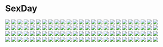 # SexDay
![](https://konachan.com/jpeg/ed05b7ee8e4378fc7545d48fd23b8d58/Konachan.com%20-%20275380%20bikini_top%20erect_nipples%20kasumigaoka_utaha%20long_hair%20panties%20panty_pull%20red_eyes%20see_through%20tagme_%28artist%29%20third-party_edit%20underwear%20white.jpg)
![](https://konachan.com/image/57f047a2f76992986d23b136ae3e308e/Konachan.com%20-%20266328%20armor%20bandage%20baraba_baba%20black_hair%20blonde_hair%20drink%20food%20group%20lan_fan%20ling_yao%20loli%20long_hair%20male%20may_chang%20ninja%20ponytail%20short_hair%20sig_curtis.jpg)
![](https://konachan.com/jpeg/508d9e03cab00c6a6ea73433ea7d576b/Konachan.com%20-%20238903%20blue_eyes%20breasts%20censored%20clochette%20cum%20forest%20game_cg%20harugasaki_kanau%20long_hair%20nipples%20nude%20penis%20pink_hair%20pussy%20sex%20shintaro%20tree.jpg)
![](https://konachan.com/image/5e4c527cb77457481406ad0b78d89b86/Konachan.com%20-%20146109%20all_male%20kamui_gakupo%20male%20shirano%20vocaloid.jpg)
![](https://konachan.com/image/71d8b2d7da9d5ce71ca655123a1ca9f3/Konachan.com%20-%20171750%20asakura_misaki.jpg)
![](https://konachan.com/image/6dca57ce0c4f9c8f5a455cc32664c2a0/Konachan.com%20-%20100675%20akemi_homura%20dress%20gun%20kaname_madoka%20miki_sayaka%20minazuki_randoseru%20pink_hair%20red_eyes%20sakura_kyouko%20sword%20tomoe_mami%20twintails%20weapon.jpg)
![](https://konachan.com/image/6cce6a4257a2dae7e40cbd326e51985f/Konachan.com%20-%20283231%20breasts%20elbow_gloves%20erza_scarlet%20fairy_tail%20flowers%20gloves%20long_hair%20nipples%20nude%20red_hair%20rose%20sakimichan%20tattoo%20thighhighs%20who_framed_roger_rabbit.jpg)
![](https://konachan.com/image/bf1d48c1aad6b20c53e6288cc1bddeb6/Konachan.com%20-%20242441%20animal_ears%20aqua_eyes%20ass%20blush%20breasts%20elbow_gloves%20gloves%20granblue_fantasy%20gray_hair%20kamiya_tomoe%20korwa%20long_hair%20panties%20thighhighs%20underwear.jpg)
![](https://konachan.com/image/d5c7a28e8636c90f5875f43bb56a43ea/Konachan.com%20-%2040760%20clannad%20key%20logo%20sunohara_mei%20zoom_layer.jpg)
![](https://konachan.com/image/584d2b90e124d9a3fb470f43bf62cb65/Konachan.com%20-%20120421%20blood%20blue_eyes%20blue_hair%20long_hair%20orange_hair%20original%20short_hair%20techgirl%20ume_%28illegal_bible%29%20uniform.jpg)
![](https://konachan.com/image/56d8916c614426fc806e5b9b1ea86545/Konachan.com%20-%2013719%20all_male%20death_note%20male%20ryuk%20yagami_light.jpg)
![](https://konachan.com/image/2d9fee3581260fddbe80faf0fb16ed44/Konachan.com%20-%20175288%20blue_eyes%20blue_hair%20blush%20book%20kazeno%20long_hair%20original%20panties%20school_uniform%20skirt%20thighhighs%20underwear%20white.jpg)
![](https://konachan.com/jpeg/e99635f7eeecb6b4b57b177f05350987/Konachan.com%20-%20189915%202girls%20alice_cartelet%20blonde_hair%20flowers%20kiniro_mosaic%20kujou_karen%20scan%20school_uniform%20shiratama.jpg)
![](https://konachan.com/image/3e0b78728542967cdeb6cf37e5a1a422/Konachan.com%20-%2075981%20akiyama_mio%20k-on%21.jpg)
![](https://konachan.com/image/cb2e77c2bd3062bea957ec79670a55a8/Konachan.com%20-%2091866%202girls%20breasts%20hinata_mutsuki%20natsume_otona%20nipples%20panties%20skyfish%20tagme%20topless%20underwear%20yotsuiro_passionato%21%20zoom_layer.jpg)
![](https://konachan.com/image/e6e2973159b89a1ae8df2335f4265651/Konachan.com%20-%2077895%20barefoot%20blue_eyes%20goth-loli%20lolita_fashion%20long_hair%20mikazukimo%20tagme.jpg)
![](https://konachan.com/image/1bf95125946297d345ee8a91949d209e/Konachan.com%20-%2035186%20ema_skye%20gyakuten_saiban%20phoenix_wright.jpg)
![](https://konachan.com/jpeg/9dbe3d1592ab2acead060519940932dc/Konachan.com%20-%20242643%20black_eyes%20black_hair%20book%20brown_eyes%20brown_hair%20building%20city%20clouds%20ishida_shouya%20long_hair%20male%20school_uniform%20shuang_ye%20silhouette%20skirt%20sky.jpg)
![](https://konachan.com/image/6604b532611f4efda9886d90d1907dea/Konachan.com%20-%20295566%202girls%20animal_ears%20black_hair%20catgirl%20kaenbyou_rin%20long_hair%20pointed_ears%20red_eyes%20red_hair%20shoujo_ai%20signed%20tail%20touhou%20toutenkou%20wings.jpg)
![](https://konachan.com/jpeg/b93dec45ca2e663a73e7487403385829/Konachan.com%20-%20220793%20clownpiece%20fingering%20ke-ta%20pantyhose%20scan%20sunny_milk%20topless%20touhou%20yuri.jpg)
![](https://konachan.com/image/710d514a6c7495edc98693dcc5589dfd/Konachan.com%20-%20261219%20barefoot%20beach%20bikini%20blue_eyes%20blush%20brown_hair%20navel%20original%20ponytail%20swimsuit%20tagme_%28artist%29%20water.jpg)
![](https://konachan.com/image/003398c406b4c86e1f0437e6c686e074/Konachan.com%20-%2078413%20black_rock_shooter%20chain%20guitar%20instrument%20kuroi_mato.jpg)
![](https://konachan.com/image/b0fc35447dff1795ea827d6089da0392/Konachan.com%20-%20295956%20brown_hair%20japanese_clothes%20kimono%20long_hair%20original%20purple_eyes%20yingsu_jiang.jpg)
![](https://konachan.com/image/9404515e13e2b85d92e20581a2e04235/Konachan.com%20-%2071786%20all_male%20bicolored_eyes%20blue_hair%20close%20katekyou_hitman_reborn%20long_hair%20male%20rokudou_mukuro%20tie.jpg)
![](https://konachan.com/image/bad9d325b12ddbe524a9b67aaead678e/Konachan.com%20-%20201612%20bed%20book%20drink%20flowers%20original%20school_uniform%20sumomo_%28woooooxoxo%29%20umbrella.jpg)
![](https://konachan.com/image/b463d8fdfcd3ffcd1841eeaecd36b53c/Konachan.com%20-%2062061%20hatsune_miku%20koi_wa_sensou_%28vocaloid%29%20miwa_shirow%20vocaloid.jpg)
![](https://konachan.com/jpeg/ad6aaa4f418e828c48e796ca2f3669e6/Konachan.com%20-%20277761%202girls%20asou_fumi%20baseson%20bed%20blue_eyes%20bra%20breasts%20dark%20fingering%20game_cg%20kimihane%20mtu%20nipples%20nopan%20pajamas%20panties%20panty_pull%20shirt_lift%20underwear.jpg)
![](https://konachan.com/jpeg/34113790a5a70a760e1ceb3323fc7d4b/Konachan.com%20-%20267906%20aling%20ass%20beach%20bikini%20brown_hair%20clouds%20fate_grand_order%20fate_%28series%29%20headdress%20ishtar_%28fate_grand_order%29%20long_hair%20red_eyes%20sky%20swimsuit%20watermark.jpg)
![](https://konachan.com/jpeg/e36e6762f39e0b48b27cd1ae7cccf1a1/Konachan.com%20-%20214814%20black_hair%20blush%20bra%20breasts%20brown_eyes%20cleavage%20fujita_hidetoshi%20long_hair%20open_shirt%20original%20scan%20towel%20underwear.jpg)
![](https://konachan.com/image/8807ccaecf0901e6a9d5ae8bf2b238fc/Konachan.com%20-%20146595%20bed%20red_hair%20school_uniform%20tagme%20yellow_eyes.jpg)
![](https://konachan.com/jpeg/0cab86768c7f3564f1adf3a9ec523846/Konachan.com%20-%20157024%20blonde_hair%20blue_eyes%20breast_grab%20breasts%20censored%20fingering%20game_cg%20handjob%20love_sick_puppies%20nipples%20penis%20pussy%20pussy_juice%20sankuro.jpg)
![](https://konachan.com/jpeg/fa5348db1034e065ca715e223e96f3eb/Konachan.com%20-%20281399%20anus%20breasts%20brown_hair%20censored%20close%20clouds%20game_cg%20glasses%20grass%20koku%20nipples%20panties%20ponytail%20pubic_hair%20pussy%20realive%20skirt%20sky%20underwear.jpg)
![](https://konachan.com/image/175aa428b6f196ad66dcf4b5197f1ab0/Konachan.com%20-%20132545%20gloves%20green_hair%20hat%20macross%20macross_frontier%20mauve%20orange_eyes%20ranka_lee%20short_hair%20twintails.jpg)
![](https://konachan.com/image/940697287e42177d161e2c7e882e2bc3/Konachan.com%20-%2019962%20goth-loli%20kirakishou%20lolita_fashion%20rozen_maiden.jpg)
![](https://konachan.com/image/9b5827dc1cf12f74d733f9dea3f79722/Konachan.com%20-%20106221%20anal%20anjou_naruko%20breasts%20brown_eyes%20censored%20nipples%20nude%20penis%20pussy%20sex%20tak_%28takasss%29%20twintails.jpg)
![](https://konachan.com/image/f3fd93de2b4f1d5199f1ef94b55b48cf/Konachan.com%20-%20273820%20anthropomorphism%20kamiyan191969%20kantai_collection%20kisaragi_%28kancolle%29.jpg)
![](https://konachan.com/jpeg/fc5eaf11220808a63ed3b09b5549f236/Konachan.com%20-%2031159%20okusa_manami%20sayonara_zetsubou_sensei.jpg)
![](https://konachan.com/jpeg/c0b944de73f36843a0d5b0061f842898/Konachan.com%20-%2066454%202girls%20an2a%20black_eyes%20black_hair%20bow%20brown_eyes%20brown_hair%20green%20hakurei_reimu%20hat%20japanese_clothes%20kimono%20kirisame_marisa%20touhou.jpg)
![](https://konachan.com/jpeg/06ef0ee39308366e834ba345fd12eea2/Konachan.com%20-%20217441%202girls%20ass%20black_hair%20blonde_hair%20dark_skin%20ka-no%20loli%20long_hair%20original%20pink_eyes%20short_hair%20twintails%20yellow_eyes.jpg)
![](https://konachan.com/image/a5e972e7201e91b755d35065e73d081a/Konachan.com%20-%20219593%20aqua_eyes%20aqua_hair%20bow%20flowers%20hatsune_miku%20headphones%20kyashii_%28a3yu9mi%29%20long_hair%20skirt%20twintails%20vocaloid.jpg)
![](https://konachan.com/image/86896f7190ea00842894060e8ed6072e/Konachan.com%20-%20104697%20apron%20ass%20busujima_saeko%20highschool_of_the_dead%20long_hair%20naked_apron%20panties%20purple_hair%20underwear.jpg)
![](https://konachan.com/image/1dfcd3a5c08d3feed9b31cf2734c5f5d/Konachan.com%20-%20189706%20brown_hair%20headband%20headphones%20khalitzburg%20long_hair%20original%20shorts%20socks.jpg)
![](https://konachan.com/jpeg/9aa526933cb98d361c68d3bf613be918/Konachan.com%20-%2021924%20azumanga_daioh%20black_hair%20kurosawa_minamo%20swimsuit%20white.jpg)
![](https://konachan.com/image/b19bab08155b749bfce4fe48322bb954/Konachan.com%20-%2068937%20bodysuit%20hiiragi_tsukasa%20lucky_star%20neon_genesis_evangelion%20purple_hair%20skintight%20spear%20weapon.jpg)
![](https://konachan.com/image/17c3b70fa1252dbecabf350bdda08bbc/Konachan.com%20-%20151446%20apple%20food%20fruit%20hat%20kirisame_marisa%20muso-comet%20touhou%20witch%20witch_hat.jpg)
![](https://konachan.com/image/08eaf05682bbf39ed7e1ebdb70455d18/Konachan.com%20-%2072968%20hatsune_miku%20twintails%20vocaloid.jpg)
![](https://konachan.com/image/335ccaeb46aaa7b0057d617c7ba10455/Konachan.com%20-%20262855%20ass%20blonde_hair%20cameltoe%20green_eyes%20hat%20long_hair%20monica_weisswind%20panties%20school_uniform%20thighhighs%20twintails%20underwear%20upskirt%20yuririn_poi.jpg)
![](https://konachan.com/jpeg/3e75fd1d52d800be85f754d2fdec787f/Konachan.com%20-%2081292%20bra%20can_fes%20game_cg%20green_eyes%20hinamatsuri_touko%20honami_yoruko%20long_hair%20navel%20panties%20ribbons%20thighhighs%20underwear%20undressing.jpg)
![](https://konachan.com/image/dc4768dfb10eadc05ecdf6a2bb9e17e8/Konachan.com%20-%2037866%20ass%20bath%20blue_eyes%20blue_hair%20game_cg%20hiiro_yuki%20school_swimsuit%20sena_shiori%20short_hair%20swimsuit%20waffle%20wet%20yuuguu_settai.jpg)
![](https://konachan.com/jpeg/2ad7e9a023efadaf4fc3a40939f1055e/Konachan.com%20-%20263933%20aqua_eyes%20black_hair%20dress%20headband%20horns%20long_hair%20male%20mecha%20pantyhose%20pink_hair%20roten_%28rotenburo%29%20short_hair%20shorts%20uniform%20zero_two.jpg)
![](https://konachan.com/image/2221bd8f3d7276830efbe0b758459f49/Konachan.com%20-%20152657%20animal_ears%20bunny_ears%20bunnygirl%20calendar%20guitar%20hapymaher%20hasuno_saki%20instrument%20koku%20naitou_maia%20panties%20stockings%20tail%20thighhighs%20underwear.jpg)
![](https://konachan.com/image/1c3e0741f33ace09c84d95142d776f4d/Konachan.com%20-%20182588%20aqua_hair%20blush%20bodysuit%20breasts%20erect_nipples%20gloves%20nipples%20original%20pink_eyes%20pink_hair%20see_through%20short_hair%20skintight%20torisan.jpg)
![](https://konachan.com/image/88c36d42134e9ad989b5819c700d7ba4/Konachan.com%20-%2054559%20fukano_youichi%20gothic%20ibuki_maya%20neon_genesis_evangelion.jpg)
![](https://konachan.com/image/bf7dedce0f41ea672007299fefd0acce/Konachan.com%20-%2034066%20sakura_taisen%20shinguji_sakura.jpg)
![](https://konachan.com/image/50ef4614493cd2914a0ab87c74d33500/Konachan.com%20-%20112651%20black_hair%20cherry_blossoms%20flowers%20japanese_clothes%20original%20petals%20yuuki_rika.jpg)
![](https://konachan.com/jpeg/b2edc651d44c3d9bda58da0d05e915bd/Konachan.com%20-%20170641%20anus%20ass%20barefoot%20bikini%20blush%20breasts%20cum%20fellatio%20footjob%20glasses%20group%20harem%20hat%20headband%20kneehighs%20nipples%20penis%20pussy%20scan%20swimsuit%20tsundero%20wet.jpg)
![](https://konachan.com/image/ac797f5b10488b8f210b652ce8de8720/Konachan.com%20-%20105069%20all_male%20animal%20brown_hair%20building%20cat%20city%20green_eyes%20honya_lala%20male%20original%20scenic%20short_hair.jpg)
![](https://konachan.com/jpeg/0bdadf38d7c2bda48ea06fce3147b6ab/Konachan.com%20-%20263323%20bed%20blue_hair%20dress%20elbow_gloves%20fate_grand_order%20fate_%28series%29%20gloves%20hat%20katou_danzou%20long_hair%20nurse%20sebire%20signed%20thighhighs%20yellow_eyes.jpg)
![](https://konachan.com/jpeg/a8c0fcafbf1ee09552249624d142c306/Konachan.com%20-%20232948%20ayasaki_yuu%20blue_eyes%20blue_hair%20blush%20breasts%20censored%20game_cg%20japanese_clothes%20kimono%20long_hair%20nipples%20penis%20sayori%20sex%20smile%20spread_legs.jpg)
![](https://konachan.com/image/e908c9608643641d259e980a4255341d/Konachan.com%20-%20146508%20breasts%20cleavage%20headphones%20nitroplus%20pink_eyes%20pink_hair%20sonico%20super_sonico%20yamada_ranga.jpg)
![](https://konachan.com/image/0de0342ef8677afb24e3746333f0c38c/Konachan.com%20-%20121839%20city%20denki%20dress%20original%20underwater%20water.jpg)
![](https://konachan.com/image/d2eda530c8a530bec4f462325882fcab/Konachan.com%20-%20124125%20aqua_eyes%20aqua_hair%20clouds%20hatsune_miku%20long_hair%20school_uniform%20sky%20twintails%20vocaloid.jpg)
![](https://konachan.com/image/0bae29b16b67c8842acfb15796396289/Konachan.com%20-%20170848%20animal%20black_hair%20blonde_hair%20boots%20brown_hair%20cape%20erd_gin%20glasses%20group%20hanji_zoe%20horse%20petra_ral%20ponytail%20short_hair%20sword%20uniform%20weapon%20yuukaku.jpg)
![](https://konachan.com/image/08e9812a310420fc4d959fb613a65d8f/Konachan.com%20-%2038917%20censored%20gouen_no_soleil%20skyfish%20tentacles.jpg)
![](https://konachan.com/jpeg/4ff22239da77020499e667025e3516e2/Konachan.com%20-%20179004%20anus%20bikini_top%20blush%20bondage%20boots%20breasts%20cape%20game_cg%20gloves%20long_hair%20navel%20nipples%20nopan%20omega_star%20pussy%20red_eyes%20rope%20vampire%20white_hair.jpg)
![](https://konachan.com/image/2beb0908f9ae00a87fbeff534b506fe1/Konachan.com%20-%2077462%20hecate%20shakugan_no_shana.jpg)
![](https://konachan.com/jpeg/355c0e03e1aff858d3da73431fa1924c/Konachan.com%20-%20223623%20anthropomorphism%20beach%20bikini%20bow%20breasts%20cleavage%20kantai_collection%20long_hair%20pink_hair%20red_eyes%20sheepd%20swimsuit%20yuudachi_%28kancolle%29.jpg)
![](https://konachan.com/jpeg/647171893286fc4f8ce5166ab5a102da/Konachan.com%20-%20202471%20black_hair%20brown_eyes%20censored%20game_cg%20gun%20iizuki_tasuku%20lil_coulier%20long_hair%20nipples%20nude%20pussy%20seikishi_melty_lovers%20weapon%20wet.jpg)
![](https://konachan.com/jpeg/3c4c4c62dd7ea4b209b432db47c4929c/Konachan.com%20-%2088958%20breasts%20censored%20game_cg%20gray_hair%20itsuki_kirara%20meri_chri%20nipples%20no_bra%20nopan%20orange_eyes%20pussy%20spread_pussy%20tenmaso%20whirlpool.jpg)
![](https://konachan.com/jpeg/1f2cd2e489ac57ef9f277703f8bac3fe/Konachan.com%20-%20195931%20blonde_hair%20blush%20breasts%20cleavage%20elbow_gloves%20flowers%20gloves%20long_hair%20mvv%20original%20petals%20purple_eyes%20rose%20scythe%20thighhighs%20weapon%20white.jpg)
![](https://konachan.com/image/053fcd33eed5a4c53c72e87141955dc9/Konachan.com%20-%20228221%20aqua_eyes%20aqua_hair%20dragon%20dress%20gradient%20hatsune_miku%20knife%20long_hair%20reflection%20sword%20thighhighs%20twintails%20vocaloid%20weapon%20yukineko.jpg)
![](https://konachan.com/image/d14ae7020ebaa44af0391163efe59ea8/Konachan.com%20-%20282865%20breast_hold%20breasts%20choker%20garter%20ishida_hiroyuki%20maid%20navel%20nipples%20original%20pussy%20twintails%20uncensored.jpg)
![](https://konachan.com/image/909e5bcd7b57683ba14c009f59691fa0/Konachan.com%20-%20102177%20beatrice%20computer%20furudo_erika%20lain_%28artist%29%20nobody%20scenic%20umineko_no_naku_koro_ni%20ushiromiya_battler%20water%20windows.jpg)
![](https://konachan.com/image/fed7b01e2250e8c2fe949ec510c9154d/Konachan.com%20-%2028693%20chu_x_chu%20game_cg%20pointed_ears%20unisonshift.jpg)
![](https://konachan.com/jpeg/ff175175a0f8c4d5079d97febb81712c/Konachan.com%20-%20164458%20breasts%20nude%20pool%20tagme.jpg)
![](https://konachan.com/image/94efff448782a4dd60274fc4e976e443/Konachan.com%20-%2027155%20claymore%20teresa.jpg)
![](https://konachan.com/image/4affc1d1ce5d61bb8b550ceb026667fa/Konachan.com%20-%2098909%20brown_hair%20japanese_clothes%20long_hair%20masirogohan%20miko%20original%20pink_eyes%20snow.jpg)
![](https://konachan.com/image/9325cf4a38faee1dfeaa4c3cedbee4d4/Konachan.com%20-%20192730%20blonde_hair%20bow%20cape%20green_eyes%20long_hair%20mochizuki_shiina%20original%20staff%20thighhighs%20zettai_ryouiki.jpg)
![](https://konachan.com/image/39ad1f5588981d0ab02ec50d1d9c56ef/Konachan.com%20-%2063453%20censored%20favorite%20game_cg%20hoshizora_no_memoria%20tagme.jpg)
![](https://konachan.com/image/b3e767108ddc48d45f3bdc352341d3fd/Konachan.com%20-%20278580%20armor%20blush%20bodysuit%20breasts%20clouds%20fate_%28series%29%20garter%20gloves%20jjeono%20mash_kyrielight%20purple_eyes%20purple_hair%20reflection%20short_hair%20sky%20water.jpg)
![](https://konachan.com/image/bdf2c8c7d3d20248ba934b2b94ef181d/Konachan.com%20-%20181532%20anthropomorphism%20blush%20brown_eyes%20byruu%20dress%20gray_hair%20kantai_collection%20navel%20school_uniform%20swimsuit%20twintails%20zettai_ryouiki.jpg)
![](https://konachan.com/jpeg/7e01bd2ee9a93f7b1057f4803c5b5db3/Konachan.com%20-%20233697%20blush%20bra%20breast_hold%20breasts%20brown_hair%20censored%20game_cg%20long_hair%20male%20moonstone%20nipples%20penis%20purple_eyes%20ribbons%20underwear%20wet%20yamakaze_ran.jpg)
![](https://konachan.com/jpeg/003e4686ce4679be990ec540208e6e07/Konachan.com%20-%20293509%20ajishio%20black_hair%20cropped%20headband%20long_hair%20magic%20skirt%20sword%20tattoo%20thighhighs%20touhoku_zunko%20voiceroid%20weapon%20yellow_eyes%20zettai_ryouiki.jpg)
![](https://konachan.com/image/1018e49807e709af2180d175e51e3260/Konachan.com%20-%20125233%202girls%20blonde_hair%20blush%20brown_hair%20hakurei_reimu%20hat%20kirisame_marisa%20long_hair%20miko%20shoujo_ai%20touhou%20witch%20yellow_eyes%20yume_shokunin.jpg)
![](https://konachan.com/jpeg/0e665c3952f2afba40c0f01ca70d6ace/Konachan.com%20-%20185138%20ayase_hazuki%20blue_hair%20breasts%20fukami_isana%20game_cg%20kamidere%20nipples%20nude%20penis%20pussy%20sex%20spread_legs%20tan_lines%20third-party_edit%20uncensored%20wink.jpg)
![](https://konachan.com/image/e6eddd0726f0c70d5971b92ecd8921d8/Konachan.com%20-%2094491%20dominic_sorel%20eureka_seven%20goggles%20motorcycle%20uniform.jpg)
![](https://konachan.com/image/dfcf2e79e473fc6c29b097cef08f819c/Konachan.com%20-%20247866%202girls%20anthropomorphism%20heco_%28mama%29%20i-19_%28kancolle%29%20kantai_collection%20ro-500_%28kancolle%29.jpg)
![](https://konachan.com/image/52164cde1c94bd5c8b4a8ab6be07230c/Konachan.com%20-%20161560%20blue_eyes%20blue_hair%20breasts%20long_hair%20makishima_saori%20naked_shirt%20nipples%20open_shirt%20pussy%20shirt%20third-party_edit%20uncensored%20white%20yuuki_hagure.jpg)
![](https://konachan.com/image/62541dcd787e9b6025d1039bde9599b0/Konachan.com%20-%20169772%20black_hair%20blue_eyes%20brown_hair%20dress%20glasses%20green_eyes%20hat%20long_hair%20pantyhose%20ponytail%20short_hair%20shorts%20skirt%20steins%3Bgate%20syow-maru%20tie%20white.jpg)
![](https://konachan.com/jpeg/4496cbfee8ba9b423f0fd99e94b91829/Konachan.com%20-%20261479%20blood%20blush%20breast_grab%20breasts%20censored%20game_cg%20green_eyes%20green_hair%20long_hair%20muririn%20navel%20nipples%20nopan%20penis%20pussy%20sex%20spread_legs%20yuzusoft.jpg)
![](https://konachan.com/image/1d32656591128f176ad4d85bf7d7b527/Konachan.com%20-%207865%20calendar%20card_captor_sakura%20daidouji_tomoyo%20kinomoto_sakura%20moonknives.jpg)
![](https://konachan.com/image/9a25c736ffe0bf3013663546d000fba8/Konachan.com%20-%20104645%20blue_eyes%20brown_hair%20flowers%20grass%20long_hair%20original%20sky%20tree.jpg)
![](https://konachan.com/image/3cb0ce169d0386c2f8341b6a6134a374/Konachan.com%20-%2026220%20eureka%20eureka_seven%20orange%20renton_thurston.jpeg)
![](https://konachan.com/image/a65c208f62c554d300d1c0f84d253ff5/Konachan.com%20-%2028703%20chu_x_chu%20game_cg%20pointed_ears%20unisonshift.jpg)
![](https://konachan.com/jpeg/ea9698d4c43bb5689857f11e2674575f/Konachan.com%20-%20174441%20aka-san%20aka-san_to_kyuuketsuki%20alcot%20aqua_eyes%20black_hair%20brown_eyes%20game_cg%20kuwashima_rein%20long_hair%20rokukakuin_konoha%20saitou_yuu%20short_hair%20tie.jpg)
![](https://konachan.com/image/9919ef4384d63789285589b53234e594/Konachan.com%20-%20164528%20black_hair%20black_rock_shooter%20catgirl0926%20kuroi_mato%20tagme.jpg)
![](https://konachan.com/image/beb59faa42b338d5579658f995901add/Konachan.com%20-%2063492%20censored%20favorite%20game_cg%20hoshizora_no_memoria%20tagme.jpg)
![](https://konachan.com/image/be3ef134bdea6573509547702ce67144/Konachan.com%20-%205653%20animal%20bird%20book%20brown_hair%20clouds%20hat%20landscape%20red_eyes%20ribbons%20scenic%20shameimaru_aya%20short_hair%20skirt%20sky%20touhou%20yuuki_tatsuya.jpg)
![](https://konachan.com/image/b764c44eb7982ef4fb3c030ee2141773/Konachan.com%20-%2017637%20tsubasa_reservoir_chronicle.jpg)
![](https://konachan.com/image/4ec8eb5d1e9ad7cb01cea7c1b1e19a24/Konachan.com%20-%20162941%20flowers%20japanese_clothes%20megurine_luka%20miko_natsume%20pink_hair%20vocaloid%20water%20yukata.jpg)

